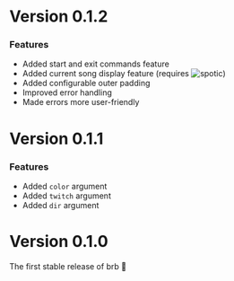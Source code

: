 # Version 0.1.2

### Features

- Added start and exit commands feature
- Added current song display feature (requires ![spotic](https://github.com/GHaxZ/spotic))
- Added configurable outer padding
- Improved error handling
- Made errors more user-friendly

# Version 0.1.1

### Features

- Added `color` argument
- Added `twitch` argument
- Added `dir` argument

# Version 0.1.0

The first stable release of brb 🎉
